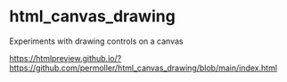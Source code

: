 # html_canvas_drawing
Experiments with drawing controls on a canvas

https://htmlpreview.github.io/?https://github.com/permoller/html_canvas_drawing/blob/main/index.html
